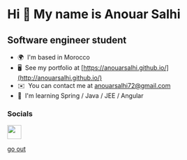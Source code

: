 
Hi 👋 My name is Anouar Salhi
=============================

Software engineer student
-----------------

* 🌍  I'm based in Morocco
* 🖥️  See my portfolio at [https://anouarsalhi.github.io/](http://anouarsalhi.github.io/)
* ✉️  You can contact me at [anouarsalhi72@gmail.com](mailto:anouarsalhi72@gmail.com)
* 🧠  I'm learning Spring / Java / JEE / Angular



### Socials

<p align="left"> <a href="https://www.linkedin.com/in/anouar-salhi/" target="_blank" rel="noreferrer"><img src="https://raw.githubusercontent.com/danielcranney/readme-generator/main/public/icons/socials/linkedin.svg" width="32" height="32" /></a></p>
<a href="https://anouarsalhi.github.io/#/about">go out</a>
